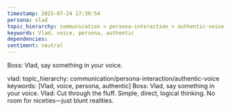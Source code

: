 ```yaml
---
timestamp: 2025-07-24 17:30:54
persona: vlad
topic_hierarchy: communication > persona-interaction > authentic-voice
keywords: Vlad, voice, persona, authentic
dependencies: 
sentiment: neutral
---
```


Boss: Vlad, say something in your voice.

vlad: topic_hierarchy: communication/persona-interaction/authentic-voice
keywords: [Vlad, voice, persona, authentic]
Boss: Vlad, say something in your voice.
Vlad: Cut through the fluff. Simple, direct, logical thinking. No room for niceties—just blunt realities.